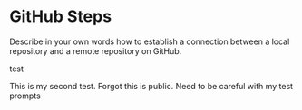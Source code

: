 # GitHub Steps

Describe in your own words how to establish a connection between a local repository and a remote repository on GitHub.

test 

This is my second test. Forgot this is public. Need to be careful with my test prompts 